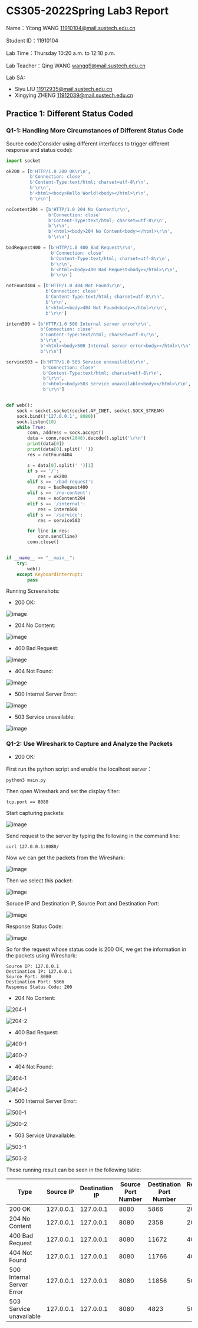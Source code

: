 # CS305-2022Spring Lab3 Report
Name：Yitong WANG 11910104@mail.sustech.edu.cn

Student ID：11910104

Lab Time：Thursday 10:20 a.m. to 12:10 p.m.

Lab Teacher：Qing WANG wangq9@mail.sustech.edu.cn

Lab SA:
- Siyu LIU 11912935@mail.sustech.edu.cn
- Xingying ZHENG 11912039@mail.sustech.edu.cn

## Practice 1: Different Status Coded
### Q1-1: Handling More Circumstances of Different Status Code

Source code(Consider using different interfaces to trigger different response and status code):
```python
import socket

ok200 = [b'HTTP/1.0 200 OK\r\n',
         b'Connection: close'
         b'Content-Type:text/html; charset=utf-8\r\n',
         b'\r\n',
         b'<html><body>Hello World!<body></html>\r\n',
         b'\r\n']

noContent204 = [b'HTTP/1.0 204 No Content\r\n',
                b'Connection: close'
                b'Content-Type:text/html; charset=utf-8\r\n',
                b'\r\n',
                b'<html><body>204 No Content<body></html>\r\n',
                b'\r\n']

badRequest400 = [b'HTTP/1.0 400 Bad Request\r\n',
                 b'Connection: close'
                 b'Content-Type:text/html; charset=utf-8\r\n',
                 b'\r\n',
                 b'<html><body>400 Bad Request<body></html>\r\n',
                 b'\r\n']

notFound404 = [b'HTTP/1.0 404 Not Found\r\n',
               b'Connection: close'
               b'Content-Type:text/html; charset=utf-8\r\n',
               b'\r\n',
               b'<html><body>404 Not Found<body></html>\r\n',
               b'\r\n']

intern500 = [b'HTTP/1.0 500 Internal server error\r\n',
             b'Connection: close'
             b'Content-Type:text/html; charset=utf-8\r\n',
             b'\r\n',
             b'<html><body>500 Internal server error<body></html>\r\n',
             b'\r\n']

service503 = [b'HTTP/1.0 503 Service unavailable\r\n',
              b'Connection: close'
              b'Content-Type:text/html; charset=utf-8\r\n',
              b'\r\n',
              b'<html><body>503 Service unavailable<body></html>\r\n',
              b'\r\n']


def web():
    sock = socket.socket(socket.AF_INET, socket.SOCK_STREAM)
    sock.bind(('127.0.0.1', 8080))
    sock.listen(10)
    while True:
        conn, address = sock.accept()
        data = conn.recv(2048).decode().split('\r\n')
        print(data[0])
        print(data[0].split(' '))
        res = notFound404

        s = data[0].split(' ')[1]
        if s == '/':
            res = ok200
        elif s == '/bad-request':
            res = badRequest400
        elif s == '/no-content':
            res = noContent204
        elif s == '/internal':
            res = intern500
        elif s == '/service':
            res = service503

        for line in res:
            conn.send(line)
        conn.close()


if __name__ == "__main__":
    try:
        web()
    except KeyboardInterrupt:
        pass
```

Running Screenshots:
- 200 OK:

![image](https://user-images.githubusercontent.com/64548919/158731396-8f91ae1f-10e2-4d19-927f-a4c9806fa2f3.png)

- 204 No Content:

![image](https://user-images.githubusercontent.com/64548919/158731572-bc7727d0-0a10-43e1-8e27-1369a0f24ac8.png)

- 400 Bad Request:

![image](https://user-images.githubusercontent.com/64548919/158731672-afb89da3-0479-460e-9848-53e35b37d389.png)

- 404 Not Found:

![image](https://user-images.githubusercontent.com/64548919/158731783-f528800c-7ffc-43e1-94ff-aa740cb144a4.png)

- 500 Internal Server Error:

![image](https://user-images.githubusercontent.com/64548919/158731885-410d1014-1325-41ea-943c-2135115706e9.png)

- 503 Service unavailable:

![image](https://user-images.githubusercontent.com/64548919/158731954-b01f4d6e-baee-4a04-a36b-d3db96fbcb72.png)

### Q1-2: Use Wireshark to Capture and Analyze the Packets

- 200 OK:

First run the python script and enable the localhost server：

```
python3 main.py
```

Then open Wireshark and set the display filter:

```
tcp.port == 8080
```

Start capturing packets:

![image](https://user-images.githubusercontent.com/64548919/158733214-5f95908a-1643-471d-ace0-4003f8d71f6b.png)

Send request to the server by typing the following in the command line:
```
curl 127.0.0.1:8080/
```

Now we can get the packets from the Wireshark:

![image](https://user-images.githubusercontent.com/64548919/158733381-99558784-6689-4308-a267-4691bcb42c45.png)

Then we select this packet:

![image](https://user-images.githubusercontent.com/64548919/158734398-d7259ed3-b5d7-49b8-9349-d504edf45972.png)


Soruce IP and Destination IP, Source Port and Destination Port:

![image](https://user-images.githubusercontent.com/64548919/158734206-57db7bb6-b529-4f3d-92b0-c83d397fbb88.png)

Response Status Code:

![image](https://user-images.githubusercontent.com/64548919/158734318-12d51d22-0500-4037-b6f2-526a66a00716.png)

So for the request whose status code is 200 OK, we get the information in the packets using Wireshark:
```
Source IP: 127.0.0.1
Destination IP: 127.0.0.1
Source Port: 8080
Destination Port: 5866
Response Status Code: 200
```

- 204 No Content: 

![204-1](https://user-images.githubusercontent.com/64548919/158736038-ebe854a3-7028-4a94-8b88-a7707323adf5.png)

![204-2](https://user-images.githubusercontent.com/64548919/158736045-07fc3ac7-ee22-4498-8793-2883a06458e3.png)

- 400 Bad Request:

![400-1](https://user-images.githubusercontent.com/64548919/158736091-816a4952-e182-4a0d-b1ce-a3c87bf4980f.png)

![400-2](https://user-images.githubusercontent.com/64548919/158736102-94ec92ec-cd38-4775-840b-e6fb4eec1c60.png)

- 404 Not Found:

![404-1](https://user-images.githubusercontent.com/64548919/158736125-d44d2e5c-73e9-4de7-bdb1-7a0e3c51e60c.png)

![404-2](https://user-images.githubusercontent.com/64548919/158736147-7257480c-1dd7-4028-90b2-87d7e14a666e.png)

- 500 Internal Server Error:

![500-1](https://user-images.githubusercontent.com/64548919/158736187-bcf631a6-85de-450c-86de-55523b4874b6.png)

![500-2](https://user-images.githubusercontent.com/64548919/158736193-ea801a05-6634-4d05-993f-0bdca0d40009.png)

- 503 Service Unavailable:

![503-1](https://user-images.githubusercontent.com/64548919/158736225-bc8383d1-b1ff-4979-aca8-283d8e9c39af.png)

![503-2](https://user-images.githubusercontent.com/64548919/158736234-75e5f40f-197d-4b3b-b372-a74402addd68.png)

These running result can be seen in the following table:

| Type                      | Source IP | Destination IP | Source Port Number | Destination Port Number | Response Status Code |
|---------------------------|-----------|----------------|--------------------|-------------------------|----------------------|
| 200 OK                    | 127.0.0.1 | 127.0.0.1      | 8080               | 5866                    | 200                  |
| 204 No Content            | 127.0.0.1 | 127.0.0.1      | 8080               | 2358                    | 204                  |
| 400 Bad Request           | 127.0.0.1 | 127.0.0.1      | 8080               | 11672                   | 400                  |
| 404 Not Found             | 127.0.0.1 | 127.0.0.1      | 8080               | 11766                   | 404                  |
| 500 Internal Server Error | 127.0.0.1 | 127.0.0.1      | 8080               | 11856                   | 500                  |
| 503 Service unavailable   | 127.0.0.1 | 127.0.0.1      | 8080               | 4823                    | 503                  |
